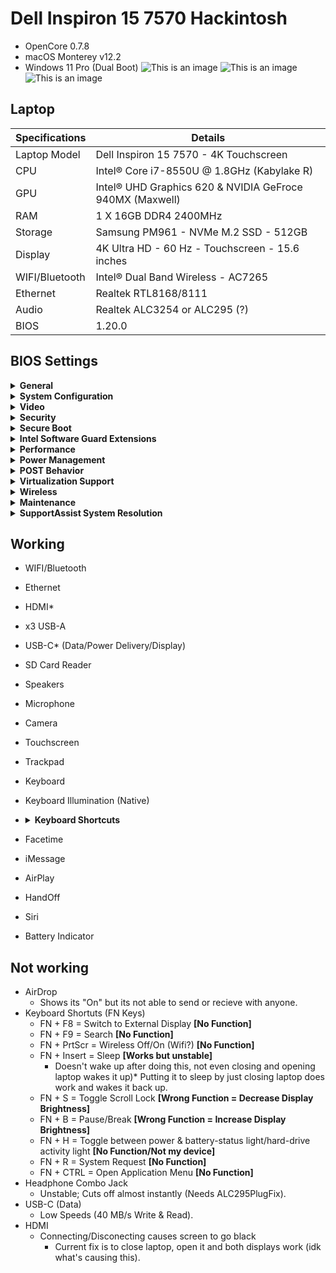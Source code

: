 # Dell Inspiron 15 7570 Hackintosh
* OpenCore 0.7.8
* macOS Monterey v12.2
* Windows 11 Pro (Dual Boot)
![This is an image](https://user-images.githubusercontent.com/85405303/153669634-a73875e8-4452-4cc2-abd2-fb0e3772f9b8.png)
![This is an image](https://user-images.githubusercontent.com/85405303/153669700-18ee9ac2-aba6-4428-88b7-0d51461e1f05.png)
![This is an image](https://user-images.githubusercontent.com/85405303/153669731-7e2a017e-8a81-4cc7-887a-fad4d8231693.png)

## Laptop

| **Specifications** | **Details**                                                         |
| -------------- | --------------------------------------------------------------- |
| Laptop Model   | Dell Inspiron 15 7570 - 4K Touchscreen                          |
| CPU            | Intel® Core i7-8550U @ 1.8GHz (Kabylake R)                      |
| GPU            | Intel® UHD Graphics 620 & NVIDIA GeFroce 940MX (Maxwell)        |
| RAM            | 1 X 16GB DDR4 2400MHz                                           |
| Storage        | Samsung PM961 - NVMe M.2 SSD - 512GB                            |
| Display        | 4K Ultra HD - 60 Hz - Touchscreen - 15.6 inches                 |
| WIFI/Bluetooth | Intel® Dual Band Wireless - AC7265                              |
| Ethernet       | Realtek RTL8168/8111                                            |
| Audio          | Realtek ALC3254 or ALC295 (?)                                   |
| BIOS           | 1.20.0                                                         |

## BIOS Settings
<details><summary><strong>General</strong></summary>

* Boot List Option: UEFI
* Legacy Option ROMs: Disabled
* UEFI Boot Path Security: Always, Except Internal HDD
</details>

<details><summary><strong>System Configuration</strong></summary>
  
* Integrated NIC: Enabled w/PXE
* SATA Operation: AHCI
* Drives: Enabled* (If you have another drive installed, make sure its enabled)
* Enable SMART Reporting: Disabled
* USB Confguration: All Enabled
* USB PowerShare: Optional
* Audio: All Enabled
* Keyboard Illumination: Optional* (You can always use <FN + F10> hotkey)
* Keyboard Backlight with AC: Enabled
* Miscellaneous Devices: All Enabled
  </details>

<details><summary><strong>Video</strong></summary>
  
* Dynamic Backlight Control: Enabled
  </details>

<details><summary><strong>Security</strong></summary>
  
* Password Bypass: Disabled
* Password Change: Enabled
* Non-Admin Setup Changes: Disabled
* UEFI Capsule Firmware Updates: Enabled
* PTT Security: PTT On
* Computrace(R): Deactivate
* CPU XD Support: Enabled
* Admin Setup Lockout: Disabled
* Master Password Lockout: Disabled
  </details>

<details><summary><strong>Secure Boot</strong></summary>
  
* Secure Boot: Disabled
* Expert Key Management: Disabled
  </details>

<details><summary><strong>Intel Software Guard Extensions</strong></summary>
  
* Intel SGX: Software Controlled
  </details>

<details><summary><strong>Performance</strong></summary>
  
* Multi Core Support: All
* Intel SpeedStep: Enabled
* C-States Control: Enabled
* Intel TurboBoost: Enabled
* HyperThread Control: Enabled
  </details>

<details><summary><strong>Power Management</strong></summary>
  
* Intel Speed Shirt Technology: Enabled
* USB Wake Support: Disabled
* Wake on LAN: Disabled
  </details>

<details><summary><strong>POST Behavior</strong></summary>
  
* Adapter Warnings: Enabled
* FN Lock Options: Enabled;Secondary
* FastBoot: Thorough
  </details>

<details><summary><strong>Virtualization Support</strong></summary>
  
* Virtualization: Enabled
* VT for Direct I/O: Enabled
  </details>

<details><summary><strong>Wireless</strong></summary>
  
* Wireless Switch: All Enabled
* Wireless Device: All Enabled
  </details>

<details><summary><strong>Maintenance</strong></summary>
  
* BIOS Downgrade: Enabled
* Data Wipe: Disabled
* BIOS Recovery: Enabled;From Hard Drive
  </details>

<details><summary><strong>SupportAssist System Resolution</strong></summary>
  
* Support OS Recovery: Enabled
  </details>


## Working
* WIFI/Bluetooth
* Ethernet
* HDMI*
* x3 USB-A
* USB-C* (Data/Power Delivery/Display)
* SD Card Reader
* Speakers
* Microphone
* Camera
* Touchscreen
* Trackpad
* Keyboard
* Keyboard Illumination (Native)
* <details><summary><strong>Keyboard Shortcuts</strong></summary>
  
  * FN + ESC = Toggle FN-Key Lock
  * FN + F1 = Mute Audio
  * FN + F2 = Decrease Volume
  * FN + F3 = Increase Volume
  * FN + F4 = Play Previous Track/Chapter
  * FN + F5 = Play/Pause
  * FN + F6 = Play Next Track/Chapter
  * FN + F10 = Toggle Keyboard Backlight
  * FN + F11 = Decrease Display Brightness
  * FN + F12 = Increase Display Brightness
  * FN + Insert = Sleep *Unstable
  * CTRL + Insert = Power Mode Options
  * FN + PgUp = Page Up
  * FN + PgDn = Page Down
  * FN + Home = Home
  * FN + End = End
  </details>
* Facetime
* iMessage
* AirPlay
* HandOff
* Siri
* Battery Indicator

## Not working
* AirDrop 
  * Shows its "On" but its not able to send or recieve with anyone.
* Keyboard Shortuts (FN Keys)
  * FN + F8 = Switch to External Display **[No Function]**
  * FN + F9 = Search **[No Function]**
  * FN + PrtScr = Wireless Off/On (Wifi?) **[No Function]**
  * FN + Insert = Sleep **[Works but unstable]**
    * Doesn't wake up after doing this, not even closing and opening laptop wakes it up)* Putting it to sleep by just closing laptop does work and wakes it back up.
  * FN + S = Toggle Scroll Lock **[Wrong Function = Decrease Display Brightness]**
  * FN + B = Pause/Break **[Wrong Function = Increase Display Brightness]**
  * FN + H = Toggle between power & battery-status light/hard-drive activity light **[No Function/Not my device]**
  * FN + R = System Request **[No Function]**
  * FN + CTRL = Open Application Menu **[No Function]**
* Headphone Combo Jack
  * Unstable; Cuts off almost instantly (Needs ALC295PlugFix).
* USB-C (Data)
  * Low Speeds (40 MB/s Write & Read). 
* HDMI
  * Connecting/Disconecting causes screen to go black
    * Current fix is to close laptop, open it and both displays work (idk what's causing this).
